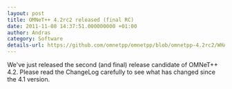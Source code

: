 ```yaml
---
layout: post
title: OMNeT++ 4.2rc2 released (final RC)
date: 2011-11-08 14:37:51.000000000 +01:00
author: Andras
category: Software
details-url: https://github.com/omnetpp/omnetpp/blob/omnetpp-4.2rc2/WHATSNEW
---
```

We've just released the second (and final) release candidate of OMNeT++ 4.2. Please read the ChangeLog carefully to see what has changed since the 4.1 version.